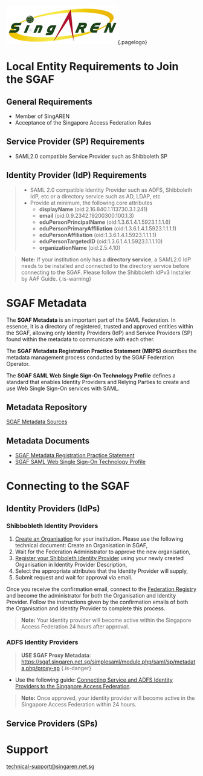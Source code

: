 <!-- TITLE: Singapore Access Federation (SGAF) -->
<!-- SUBTITLE: A SAML 2.0 Federated Identity Management System for Singapore's R&E community-->

![Singaren Logo Transparency Small](/uploads/images/singaren-logo-transparency-small.png "Singaren Logo Transparency Small"){.pagelogo}

# Local Entity Requirements to Join the SGAF
## General Requirements 
* Member of SingAREN
* Acceptance of the Singapore Access Federation Rules

## Service Provider (SP) Requirements
 * SAML2.0 compatible Service Provider such as Shibboleth SP

## Identity Provider (IdP) Requirements
>* SAML 2.0 compatible Identity Provider such as ADFS, Shibboleth IdP, etc or a directory service such as AD, LDAP, etc
>*  Provide at minimum, the following core attributes 
>    * **displayName** (oid:2.16.840.1.113730.3.1.241)
>    * **email** (oid:0.9.2342.19200300.100.1.3)
>    * **eduPersonPrincipalName** (oid:1.3.6.1.4.1.5923.1.1.1.6)
>    * **eduPersonPrimaryAffiliation** (oid:1.3.6.1.4.1.5923.1.1.1.1)
>    * **eduPersonAffiliation** (oid:1.3.6.1.4.1.5923.1.1.1.1)
>    * **eduPersonTargetedID** (oid:1.3.6.1.4.1.5923.1.1.1.10)
>    * **organizationName** (oid:2.5.4.10)

> **Note:** If your institution only has a **directory service**, a SAML2.0 IdP needs to be installed and connected to the directory service before connecting to the SGAF. Please follow the Shibboleth IdPv3 Installer by AAF Guide.
{.is-warning}


# SGAF Metadata

The **SGAF Metadata** is an important part of the SAML Federation. In essence, it is a directory of registered, trusted and approved entities within the SGAF, allowing only Identity Providers (IdP) and Service Providers (SP) found within the metadata to communicate with each other.

The **SGAF Metadata Registration Practice Statement (MRPS)** describes the metadata management process conducted by the SGAF Federation Operator. 

The **SGAF SAML Web Single Sign-On Technology Profile** defines a standard that enables Identity Providers and Relying Parties to create and use Web Single Sign-On services with SAML. 

## Metadata Repository
[SGAF Metadata Sources](https://ds.sgaf.org.sg/)

## Metadata Documents
* [SGAF Metadata Registration Practice Statement](https://www.singaren.net.sg/document/SGAF-MRPS.pdf)
* [SGAF SAML Web Single Sign-On Technology Profile](https://www.singaren.net.sg/document/SGAF-SAML-Web-SSO-Technology-Profile.pdf)


# Connecting to the SGAF
## Identity Providers (IdPs)
### Shibbobleth Identity Providers

1. [Create an Organisation](https://manager.sgaf.org.sg/federationregistry/registration/idp) for your institution. Please use the following technical document: Create an Organisation in SGAF,
2. Wait for the Federation Administrator to approve the new organisation,
3. [Register your Shibboleth Identity Provider](https://manager.sgaf.org.sg/federationregistry/registration/idp) using your newly created Organisation in Identity Provider Description,
4. Select the appropriate attributes that the Identity Provider will supply,
5. Submit request and wait for approval via email.

Once you receive the confirmation email, connect to the [Federation Registry](https://manager.sgaf.org.sg/federationregistry/) and become the administrator for both the Organisation and Identity Provider.
Follow the instructions given by the confirmation emails of both the Organisation and Identity Provider to complete this process.

> **Note:** Your identity provider will become active within the Singapore Access Federation 24 hours after approval.

### ADFS Identity Providers
> **USE SGAF Proxy Metadata**: https://sgaf.singaren.net.sg/simplesaml/module.php/saml/sp/metadata.php/proxy-sp
{.is-danger}
* Use the following guide: [Connecting Service and ADFS Identity Providers to the Singapore Access Federation](https://www.singaren.net.sg/document/Connecting%20Service%20and%20ADFS%20Identity%20Providers%20to%20the%20SingAREN%20Access%20Federation.pdf).

> **Note:** Once approved, your identity provider will become active in the Singapore Access Federation within 24 hours.
## Service Providers (SPs)
# Support
technical-support@singaren.net.sg
